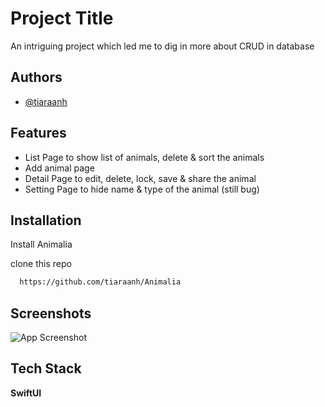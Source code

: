 
# Project Title

An intriguing project which led me to dig in more about CRUD in database 
## Authors

- [@tiaraanh](https://github.com/tiaraanh)


## Features

- List Page to show list of animals, delete & sort the animals
- Add animal page
- Detail Page to edit, delete, lock, save & share the animal 
- Setting Page to hide name & type of the animal (still bug)




## Installation

Install Animalia

clone this repo
```bash
  https://github.com/tiaraanh/Animalia
```
    
## Screenshots

![App Screenshot](https://res.cloudinary.com/daqnfi8q7/image/upload/v1719735702/Screenshot_2024-06-30_at_15.21.06_qslqhd.png)


## Tech Stack

**SwiftUI** 


